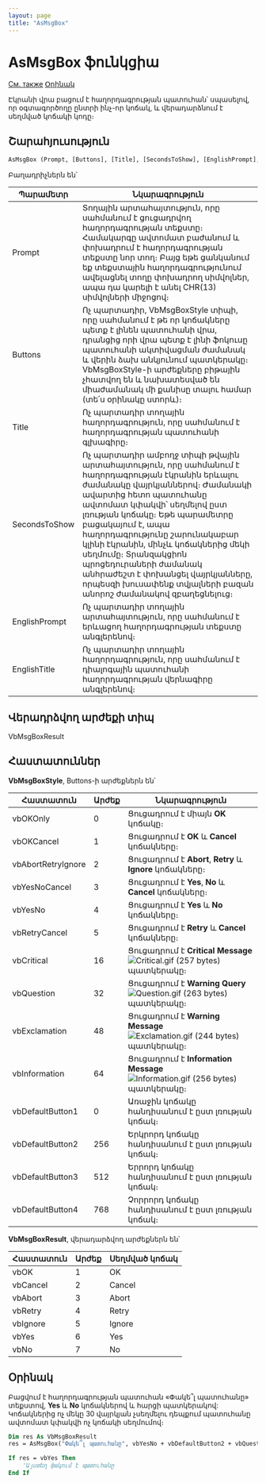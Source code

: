 ```yaml
---
layout: page
title: "AsMsgBox"
---
```



# AsMsgBox ֆունկցիա

[См. также](../../../functions.html) [Օրինակ](#Օրինակ)

Էկրանի վրա բացում է հաղորդագրության պատուհան՝ սպասելով, որ օգտագործողը ընտրի ինչ-որ կոճակ, և վերադարձնում է սեղմված կոճակի կոդը։


## Շարահյուսություն

``` vb
AsMsgBox (Prompt, [Buttons], [Title], [SecondsToShow], [EnglishPrompt], [EnglishTitle])
```

Բաղադրիչներն են՝
    
| Պարամետր | Նկարագրություն |
|--|--|
| Prompt | Տողային արտահայտություն, որը սահմանում է ցուցադրվող հաղորդագրության տեքստը։ Համակարգը ավտոմատ բաժանում և փոխադրում է հաղորդագրության տեքստը նոր տող։ Բայց եթե ցանկանում եք տեքստային հաղորդագրությունում ավելացնել տողը փոխադրող սիմվոլներ, ապա դա կարելի է անել CHR(13) սիմվոլների միջոցով։ |
| Buttons | Ոչ պարտադիր, VbMsgBoxStyle տիպի, որը սահմանում է թե որ կոճակները պետք է լինեն պատուհանի վրա, դրանցից որի վրա պետք է լինի ֆոկուսը պատուհանի ակտիվացման ժամանակ և վերին ձախ անկյունում պատկերակը։ VbMsgBoxStyle-ի արժեքները բիթային չհատվող են և նախատեսված են միաժամանակ մի քանիսը տալու համար (տե՛ս օրինակը ստորև)։ |
| Title | Ոչ պարտադիր տողային հաղորդագրություն, որը սահմանում է հաղորդագրության պատուհանի գլխագիրը։ |
| SecondsToShow | Ոչ պարտադիր ամբողջ տիպի թվային արտահայտություն, որը սահմանում է հաղորդագրության էկրանին երևալու ժամանակը վայրկյաններով։ Ժամանակի ավարտից հետո պատուհանը ավտոմատ կփակվի՝ սեղմելով ըստ լռության կոճակը։ Եթե պարամետրը բացակայում է, ապա հաղորդագրությունը շարունակաբար կլինի էկրանին, մինչև կոճակներից մեկի սեղմումը։ Տրանզակցիոն պրոցեդուրաների ժամանակ անհրաժեշտ է փոխանցել վայրկյանները, որպեսզի խուսափենք տվյալների բազան անորոշ ժամանակով զբաղեցնելուց։ |
| EnglishPrompt | Ոչ պարտադիր տողային արտահայտություն, որը սահմանում է երևացող հաղորդագրության տեքստը անգլերենով։ |
| EnglishTitle | Ոչ պարտադիր տողային հաղորդագրություն, որը սահմանում է դիալոգային պատուհանի հաղորդագրության վերնագիրը անգլերենով։ |

## Վերադրձվող արժեքի տիպ
VbMsgBoxResult

## Հաստատուններ

**VbMsgBoxStyle**, Buttons-ի արժեքներն են՝ 

| Հաստատուն | Արժեք | Նկարագրություն |
|--|--|--|
| vbOKOnly | 0 | Ցուցադրում է միայն **OK** կոճակը։ |
| vbOKCancel | 1 | Ցուցադրում է **OK** և **Cancel** կոճակները։ |
| vbAbortRetryIgnore | 2 | Ցուցադրում է **Abort**, **Retry** և **Ignore** կոճակները։ |
| vbYesNoCancel | 3 | Ցուցադրում է **Yes**, **No** և **Cancel** կոճակները։ |
| vbYesNo | 4 | Ցուցադրում է **Yes** և **No** կոճակները։ |
| vbRetryCancel | 5 | Ցուցադրում է **Retry** և **Cancel** կոճակները։ |
| vbCritical | 16 | Ցուցադրում է **Critical Message** <img src="../../../../../IMAGES/CRITICAL.GIF" alt="Critical.gif (257 bytes)" /> պատկերակը։ |
| vbQuestion | 32 | Ցուցադրում է **Warning Query** <img src="../../../../../IMAGES/QUESTION.GIF" alt="Question.gif (263 bytes)" /> պատկերակը։ |
| vbExclamation | 48 | Ցուցադրում է **Warning Message** <img src="../../../../../IMAGES/Exclamation.gif" alt="Exclamation.gif (244 bytes)" /> պատկերակը։ |
| vbInformation | 64 | Ցուցադրում է **Information Message** <img src="../../../../../IMAGES/Information.gif" alt="Information.gif (256 bytes)" /> պատկերակը։ |
| vbDefaultButton1 | 0 | Առաջին կոճակը հանդիսանում է ըստ լռության կոճակ։ |
| vbDefaultButton2 | 256 | Երկրորդ կոճակը հանդիսանում է ըստ լռության կոճակ։ |
| vbDefaultButton3 | 512 | Երրորդ կոճակը հանդիսանում է ըստ լռության կոճակ։ |
| vbDefaultButton4 | 768 | Չորրորդ կոճակը հանդիսանում է ըստ լռության կոճակ։ |


**VbMsgBoxResult**, վերադարձվող արժեքներն են՝

| Հաստատուն | Արժեք | Սեղմված կոճակ |
|--|--|--|
| vbOK | 1 | OK |
| vbCancel | 2 | Cancel |
| vbAbort | 3 | Abort |
| vbRetry | 4 | Retry |
| vbIgnore | 5 | Ignore |
| vbYes | 6 | Yes |
| vbNo | 7 | No |


## Օրինակ
Բացվում է հաղորդագրության պատուհան «Փակե՞լ պատուհանը» տեքստով, **Yes** և **No** կոճակներով և հարցի պատկերակով: Կոճակներից ոչ մեկը 30 վայրկյան չսեղմելու դեպքում պատուհանը ավտոմատ կփակվի ոչ կոճակի սեղմումով։ 

``` vb
Dim res As VbMsgBoxResult
res = AsMsgBox("Փակե՞լ պատուհանը", vbYesNo + vbDefaultButton2 + vbQuestion,, 30)

If res = vbYes Then
    'Այստեղ փակում է պատուհանը 
End If
```